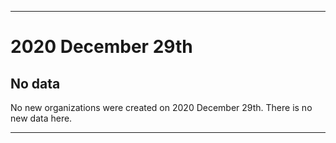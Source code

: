 
***

# 2020 December 29th

## No data

No new organizations were created on 2020 December 29th. There is no new data here.

***
